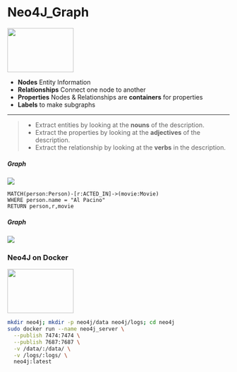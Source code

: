 # Neo4J_Graph

<img src="https://github.com/manguilar22/Neo4J_Graph/blob/master/images/neo4j.svg" width="150px" height="100px"/>

* __Nodes__ Entity Information 
* __Relationships__ Connect one node to another
* __Properties__ Nodes & Relationships are **containers** for properties
* __Labels__ to make subgraphs

---

> * Extract entities by looking at the __nouns__ of the description. 
> * Extract the properties by looking at the __adjectives__ of the description. 
> * Extract the relationship by looking at the __verbs__ in the description. 

##### Graph 

<img src="https://github.com/manguilar22/Neo4J_Graph/blob/master/images/Example_Of_Graph.svg" width="" height=""/>

```
MATCH(person:Person)-[r:ACTED_IN]->(movie:Movie) 
WHERE person.name = "Al Pacino" 
RETURN person,r,movie
```

##### Graph

<img src="https://github.com/manguilar22/Neo4J_Graph/blob/master/images/Find_Tom_Hanks.svg" width="" height=""/> 

### Neo4J on Docker

<img src="https://github.com/manguilar22/Neo4J_Graph/blob/master/images/docker.svg" width="150px" height="100px"/>

``` bash
mkdir neo4j; mkdir -p neo4j/data neo4j/logs; cd neo4j
sudo docker run --name neo4j_server \
  --publish 7474:7474 \
  --publish 7687:7687 \
  -v /data/:/data/ \
  -v /logs/:logs/ \
  neo4j:latest
```
